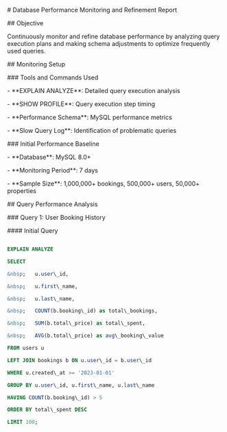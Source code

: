 \# Database Performance Monitoring and Refinement Report



\## Objective

Continuously monitor and refine database performance by analyzing query execution plans and making schema adjustments to optimize frequently used queries.



\## Monitoring Setup



\### Tools and Commands Used

\- \*\*EXPLAIN ANALYZE\*\*: Detailed query execution analysis

\- \*\*SHOW PROFILE\*\*: Query execution step timing

\- \*\*Performance Schema\*\*: MySQL performance metrics

\- \*\*Slow Query Log\*\*: Identification of problematic queries



\### Initial Performance Baseline

\- \*\*Database\*\*: MySQL 8.0+

\- \*\*Monitoring Period\*\*: 7 days

\- \*\*Sample Size\*\*: 1,000,000+ bookings, 500,000+ users, 50,000+ properties



\## Query Performance Analysis



\### Query 1: User Booking History



\#### Initial Query

```sql

EXPLAIN ANALYZE

SELECT 

&nbsp;   u.user\_id,

&nbsp;   u.first\_name,

&nbsp;   u.last\_name,

&nbsp;   COUNT(b.booking\_id) as total\_bookings,

&nbsp;   SUM(b.total\_price) as total\_spent,

&nbsp;   AVG(b.total\_price) as avg\_booking\_value

FROM users u

LEFT JOIN bookings b ON u.user\_id = b.user\_id

WHERE u.created\_at >= '2023-01-01'

GROUP BY u.user\_id, u.first\_name, u.last\_name

HAVING COUNT(b.booking\_id) > 5

ORDER BY total\_spent DESC

LIMIT 100;

